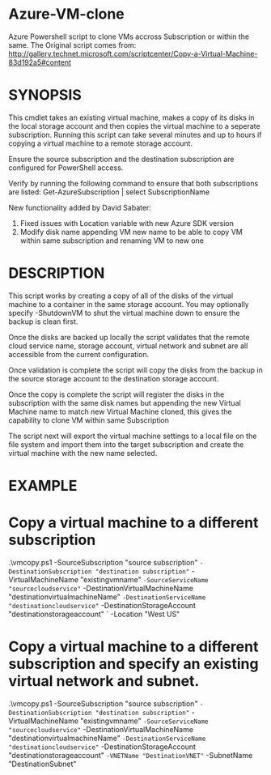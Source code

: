 Azure-VM-clone
==============

Azure Powershell script to clone VMs accross Subscription or within the same.
The Original script comes from:
http://gallery.technet.microsoft.com/scriptcenter/Copy-a-Virtual-Machine-83d192a5#content


SYNOPSIS
========
  This cmdlet takes an existing virtual machine, makes a copy of its disks in the local storage account and then copies the virtual machine to a seperate subscription.
  Running this script can take several minutes and up to hours if copying a virtual machine to a remote storage account.

  Ensure the source subscription and the destination subscription are configured for PowerShell access.
  
  Verify by running the following command to ensure that both subscriptions are listed: 
  Get-AzureSubscription | select SubscriptionName 

  New functionality added by David Sabater:
  1. Fixed issues with Location variable with new Azure SDK version
  2. Modify disk name appending VM new name to be able to copy VM within same subscription and renaming VM to new one
  

DESCRIPTION
===========
  This script works by creating a copy of all of the disks of the virtual machine to a container in the same storage account. 
  You may optionally specify -ShutdownVM to shut the virtual machine down to ensure the backup is clean first.

  Once the disks are backed up locally the script validates that the remote cloud service name, storage account, virtual network and subnet are all accessible from the current configuration.
  
  Once validation is complete the script will copy the disks from the backup in the source storage account to the destination storage account. 

  Once the copy is complete the script will register the disks in the subscription with the same disk names but appending the new Virtual Machine name to match new Virtual Machine cloned, this gives the capability to clone VM within same Subscription

  The script next will export the virtual machine settings to a local file on the file system and import them into the target subscription and create the virtual machine with the new name selected. 
   
  
EXAMPLE
=======
  # Copy a virtual machine to a different subscription 

  .\vmcopy.ps1 -SourceSubscription "source subscription" `
             -DestinationSubscription "destination subscription" `
             -VirtualMachineName "existingvmname" `
             -SourceServiceName "sourcecloudservice" `
             -DestinationVirtualMachineName "destinationvirtualmachineName" `
             -DestinationServiceName "destinationcloudservice" `
             -DestinationStorageAccount "destinationstorageaccount" `
             -Location "West US"


  # Copy a virtual machine to a different subscription and specify an existing virtual network and subnet.

  .\vmcopy.ps1 -SourceSubscription "source subscription" `
               -DestinationSubscription "destination subscription" `
               -VirtualMachineName "existingvmname" `
               -SourceServiceName "sourcecloudservice" `
               -DestinationVirtualMachineName "destinationvirtualmachineName" `
               -DestinationServiceName "destinationcloudservice" `
               -DestinationStorageAccount "destinationstorageaccount" `
               -VNETName "DestinationVNET" `
               -SubnetName "DestinationSubnet"
